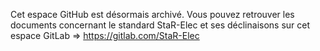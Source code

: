Cet espace GitHub est désormais archivé. Vous pouvez retrouver les documents concernant le standard StaR-Elec et ses déclinaisons sur cet espace GitLab => https://gitlab.com/StaR-Elec

